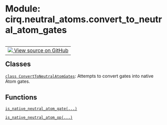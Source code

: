 <div itemscope itemtype="http://developers.google.com/ReferenceObject">
<meta itemprop="name" content="cirq.neutral_atoms.convert_to_neutral_atom_gates" />
<meta itemprop="path" content="Stable" />
</div>

# Module: cirq.neutral_atoms.convert_to_neutral_atom_gates

<!-- Insert buttons and diff -->

<table class="tfo-notebook-buttons tfo-api" align="left">

<td>
  <a target="_blank" href="https://github.com/quantumlib/cirq/tree/master/cirq/neutral_atoms/convert_to_neutral_atom_gates.py">
    <img src="https://www.tensorflow.org/images/GitHub-Mark-32px.png" />
    View source on GitHub
  </a>
</td>
</table>







## Classes

[`class ConvertToNeutralAtomGates`](../../cirq/neutral_atoms/ConvertToNeutralAtomGates.md): Attempts to convert gates into native Atom gates.

## Functions

[`is_native_neutral_atom_gate(...)`](../../cirq/neutral_atoms/is_native_neutral_atom_gate.md)

[`is_native_neutral_atom_op(...)`](../../cirq/neutral_atoms/is_native_neutral_atom_op.md)

